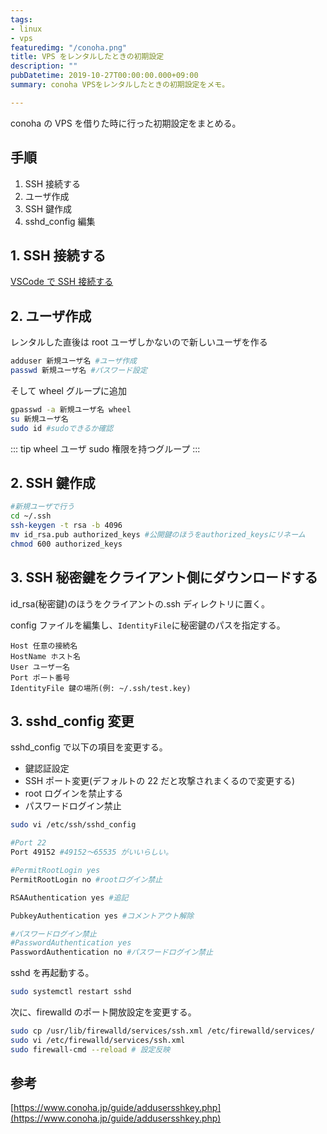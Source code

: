 ```yaml
---
tags:
- linux
- vps
featuredimg: "/conoha.png"
title: VPS をレンタルしたときの初期設定
description: ""
pubDatetime: 2019-10-27T00:00:00.000+09:00
summary: conoha VPSをレンタルしたときの初期設定をメモ。

---
```

conoha の VPS を借りた時に行った初期設定をまとめる。

## 手順

1. SSH 接続する
2. ユーザ作成
3. SSH 鍵作成
4. sshd_config 編集

## 1. SSH 接続する

[VSCode で SSH 接続する](/posts/2019/10/26/ssh-connection-with-vscode.html)

## 2. ユーザ作成

レンタルした直後は root ユーザしかないので新しいユーザを作る

```sh
adduser 新規ユーザ名 #ユーザ作成
passwd 新規ユーザ名 #パスワード設定
```

そして wheel グループに追加

```sh
gpasswd -a 新規ユーザ名 wheel
su 新規ユーザ名
sudo id #sudoできるか確認
```

::: tip wheel ユーザ
sudo 権限を持つグループ
:::

## 2. SSH 鍵作成

```sh
#新規ユーザで行う
cd ~/.ssh
ssh-keygen -t rsa -b 4096
mv id_rsa.pub authorized_keys #公開鍵のほうをauthorized_keysにリネーム
chmod 600 authorized_keys
```

## 3. SSH 秘密鍵をクライアント側にダウンロードする

id_rsa(秘密鍵)のほうをクライアントの.ssh ディレクトリに置く。

config ファイルを編集し、`IdentityFile`に秘密鍵のパスを指定する。

```
Host 任意の接続名
HostName ホスト名
User ユーザー名
Port ポート番号
IdentityFile 鍵の場所(例: ~/.ssh/test.key)
```

## 3. sshd_config 変更

sshd_config で以下の項目を変更する。

- 鍵認証設定
- SSH ポート変更(デフォルトの 22 だと攻撃されまくるので変更する)
- root ログインを禁止する
- パスワードログイン禁止

```sh
sudo vi /etc/ssh/sshd_config

#Port 22
Port 49152 #49152〜65535 がいいらしい。

#PermitRootLogin yes
PermitRootLogin no #rootログイン禁止

RSAAuthentication yes #追記

PubkeyAuthentication yes #コメントアウト解除

#パスワードログイン禁止
#PasswordAuthentication yes
PasswordAuthentication no #パスワードログイン禁止
```

sshd を再起動する。

```sh
sudo systemctl restart sshd
```

次に、firewalld のポート開放設定を変更する。

```sh
sudo cp /usr/lib/firewalld/services/ssh.xml /etc/firewalld/services/
sudo vi /etc/firewalld/services/ssh.xml
sudo firewall-cmd --reload # 設定反映
```

## 参考

[https://www.conoha.jp/guide/addusersshkey.php](https://www.conoha.jp/guide/addusersshkey.php)
